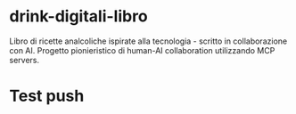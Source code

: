 # drink-digitali-libro
Libro di ricette analcoliche ispirate alla tecnologia - scritto in collaborazione con AI. Progetto pionieristico di human-AI collaboration utilizzando MCP servers.
# Test push
